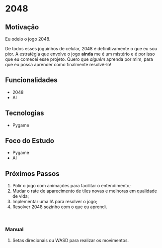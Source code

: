 # 2048

## Motivação

Eu odeio o jogo 2048. 

De todos esses joguinhos de celular, 2048 é definitivamente o que eu sou pior. A estratégia que envolve o jogo **ainda** me é um mistério e é por isso que eu comecei esse projeto. Quero que *alguém* aprenda por mim, para que eu possa aprender como finalmente resolvê-lo! 

## Funcionalidades

- 2048 
- AI

## Tecnologias 

- Pygame

## Foco do Estudo

- Pygame
- AI

## Próximos Passos 

1. Polir o jogo com animações para facilitar o entendimento;
2. Mudar o rate de aparecimento de tiles novas e melhoras em qualidade de vida;
3. Implementar uma IA para resolver o jogo;
4. Resolver 2048 sozinho com o que eu aprendi.

<br>

### Manual

1. Setas direcionais ou WASD para realizar os movimentos.

